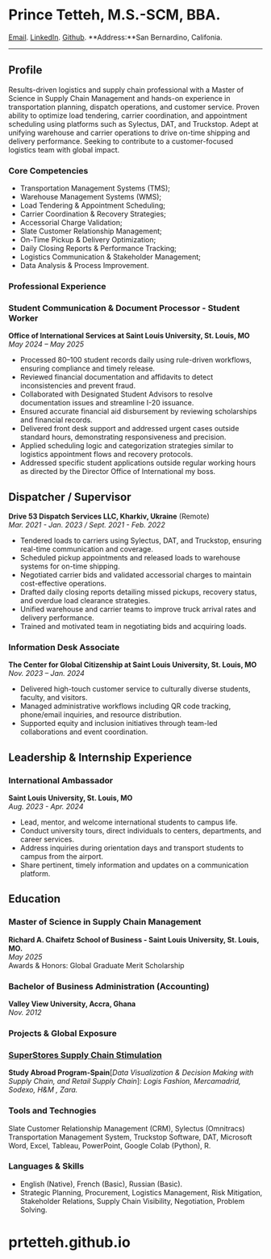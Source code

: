 # **Prince Tetteh**, M.S.-SCM, BBA.
[Email](mailto:prince.tetteh22@yahoo.com). [LinkedIn](https://www.linkedin.com/in/prince-tetteh-8a135774/). [Github](https://prtetteh.github.io).  **Address:**San Bernardino, Califonia. 

---
## Profile
Results-driven logistics and supply chain professional with a Master of Science in Supply Chain Management and hands-on experience in transportation planning, dispatch operations, and customer service. Proven ability to optimize load tendering, carrier coordination, and appointment scheduling using platforms such as Sylectus, DAT, and Truckstop. Adept at unifying warehouse and carrier operations to drive on-time shipping and delivery performance. Seeking to contribute to a customer-focused logistics team with global impact.

### Core Competencies
- Transportation Management Systems (TMS);
- Warehouse Management Systems (WMS);
- Load Tendering & Appointment Scheduling;
- Carrier Coordination & Recovery Strategies;
- Accessorial Charge Validation;
- Slate Customer Relationship Management;
- On-Time Pickup & Delivery Optimization;
- Daily Closing Reports & Performance Tracking;
-  Logistics Communication & Stakeholder Management;
-  Data Analysis & Process Improvement.

### Professional Experience
### Student Communication & Document Processor - Student Worker 
**Office of International Services at Saint Louis University, St. Louis, MO**  
*May 2024 – May 2025*
- Processed 80–100 student records daily using rule-driven workflows, ensuring compliance and timely release.
- Reviewed financial documentation and affidavits to detect inconsistencies and prevent fraud.
- Collaborated with Designated Student Advisors to resolve documentation issues and streamline I-20 issuance.
- Ensured accurate financial aid disbursement by reviewing scholarships and financial records.
- Delivered front desk support and addressed urgent cases outside standard hours, demonstrating responsiveness and precision.
- Applied scheduling logic and categorization strategies similar to logistics appointment flows and recovery protocols.
- Addressed specific student applications outside regular working hours as directed by the Director Office of International my boss.
  
## Dispatcher / Supervisor
**Drive 53 Dispatch Services LLC, Kharkiv, Ukraine** (Remote)  
*Mar. 2021 - Jan. 2023 / Sept. 2021 - Feb. 2022*
- Tendered loads to carriers using Sylectus, DAT, and Truckstop, ensuring real-time communication and coverage.
- Scheduled pickup appointments and released loads to warehouse systems for on-time shipping.
- Negotiated carrier bids and validated accessorial charges to maintain cost-effective operations.
- Drafted daily closing reports detailing missed pickups, recovery status, and overdue load clearance strategies.
- Unified warehouse and carrier teams to improve truck arrival rates and delivery performance.
- Trained and motivated team in negotiating bids and acquiring loads.

### Information Desk Associate
**The Center for Global Citizenship at Saint Louis University, St. Louis, MO**  *Nov. 2023 – Jan. 2024*
- Delivered high-touch customer service to culturally diverse students, faculty, and visitors.
- Managed administrative workflows including QR code tracking, phone/email inquiries, and resource distribution.
- Supported equity and inclusion initiatives through team-led collaborations and event coordination.

## Leadership & Internship Experience
### International Ambassador
**Saint Louis University, St. Louis, MO**  
*Aug. 2023 - Apr. 2024*
- Lead, mentor, and welcome international students to campus life.
- Conduct university tours, direct individuals to centers, departments, and career services.
- Address inquiries during orientation days and transport students to campus from the airport.
- Share pertinent, timely information and updates on a communication platform.
  
## Education
### Master of Science in Supply Chain Management
**Richard A. Chaifetz School of Business - Saint Louis University, St. Louis, MO.**   
*May 2025*  
Awards & Honors: Global Graduate Merit Scholarship 
### Bachelor of Business Administration (Accounting)
**Valley View University, Accra, Ghana**      
*Nov. 2012*

### **Projects & Global Exposure**
### [SuperStores Supply Chain Stimulation](https://prtetteh.github.io/Projects/)
**Study Abroad Program-Spain**[*Data Visualization & Decision Making with Supply Chain, and Retail Supply Chain*]: *Logis Fashion, Mercamadrid, Sodexo, H&M , Zara.*

### Tools and Technogies
Slate Customer Relationship Management (CRM), Sylectus (Omnitracs) Transportation Management System, Truckstop Software, DAT, Microsoft Word, Excel, Tableau, PowerPoint, Google Colab (Python), R.

### Languages & Skills
- English (Native), French (Basic), Russian (Basic).
- Strategic Planning, Procurement, Logistics Management, Risk Mitigation, Stakeholder Relations, Supply Chain Visibility, Negotiation, Problem Solving.


# prtetteh.github.io

